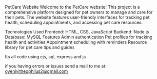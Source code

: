 PetCare Website
Welcome to the PetCare website! This project is a comprehensive platform designed for pet owners to manage and care for their pets. The website features user-friendly interfaces for tracking pet health, scheduling appointments, and accessing pet care resources.

Technologies Used
Frontend: HTML, CSS, JavaScript
Backend: Node.js
Database: MySQL
Features
Admin authentication
Pet profiles for tracking health and activities
Appointment scheduling with reminders
Resource library for pet care tips and guides

Its all code using ejs, sql, express and js  

if you having errors or issues send a mail to me at oyeniyitheophilus2@gmail.com
